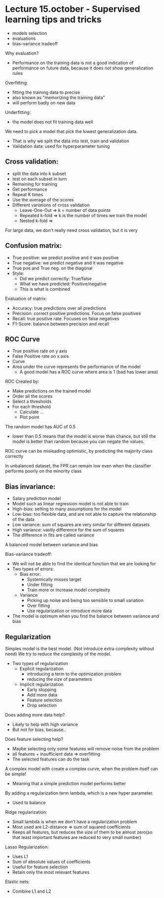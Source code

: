 # Lecture 15.october - Supervised learning tips and tricks 

- models selection 
- evaluations
- bias-variance tradeoff


Why evaluation?
- Performance on the training data is not a good indication of performance on future data, because it does not show generalization rules

Overfitting: 
- fitting the training data to precise
- also known as "memorizing the training data"
- will perform badly on new data


Underfitting:
- the model does not fit training data well

We need to pick a model that pick the lowest generalization data.
- That is why we split the data into test, train and validation 
- Validation data: used for hyperparameter tuning 


## Cross validation: 
- split the data into k subset
- test on each subset in turn 
- Remaining for training 
- Get performance
- Repeat K times
- Use the average of the scores 
- Different variations of cross validation
  - Leave-One-Out => k = number of data points
  - Repeated k-fold => k is the number of times we train the model
  - Nested k-fold => 


For large data, we don't really need cross validation, but it is very 



## Confusion matrix:
- True positive: we predict positive and it was positive
- True negative: we predict negative and it was negative
- True pos and True neg. on the diagonal 
- Style:
  - Did we predict correctly: True/false 
  - What we have predicted: Positive/negative 
  - This is what is combined 

Evaluation of matrix:
- Accuracy: true predictions over all predictions
- Precision: correct positive predictions. Focus on false positives
- Recall: true positive rate. Focuses on false negatives 
- F1-Score: balance between precision and recall 


## ROC Curve
- True positive rate on y axis
- False Positive rate on x axis
- Curve 
- Area under the curve represents the performance of the model 
  - A good model has a ROC curve where area is 1 (bad has lower area)


ROC Created by:
- Make predictions on the trained model
- Order all the scores
- Select a thresholds
- For each threshold
  - Calculate ...
  - Plot point

The random model has AUC of 0.5
- lower than 0.5 means that the model is worse than chance, but still the model is better than random because you can negate the values.

ROC curve can be misleading optimistic, by predicting the majority class correctly 

In unbalanced dataset, the FPR can remain low even when the classifier performs poorly on the minority class 

## Bias invariance: 
- Salary prediction model
- Model such as linear regression model is not able to train
- High-bias: setting to many assumptions for the model
- Low-bias: too flexible data, and are not able to capture the relationship of the data 
- Low variance: sum of squares are very similar for different datasets
- High variance: vastly difference for the sum of squares 
- The difference in fits are called variance 

A balanced model between variance and bias

Bias-variance tradeoff: 
- We will not be able to find the identical function that we are looking for 
- Two types of errors: 
  - Bias error:
    - Systemically misses target 
    - Under fitting
    - Train more or increase model complexity 
  - Variance
    - Picking up noise and being too sensible to small variation
    - Over fitting  
    - Use regularization or introduce more data 
- The model is optimum when you find the balance between variance and bias 


## Regularization 

Simples model is the best model. (Not introduce extra complexity without need)
We try to reduce the complexity of the model. 

- Two types of regularization 
    - Explicit regularization 
      - introducing a term to the optimization problem 
      - reducing the size of parameters
    - Implicit regularization 
      - Early stopping
      - Add more data
      - Feature selection 
      - Drop selection 


Does adding more data help?
- Likely to help with high variance 
- But not for bias, because..

Does feature selecting help?
- Maybe selecting only some features will remove noise from the problem
- all features + insufficient data => overfitting 
- The selected features can do the task 

A complex model with create a complex curve, when the problem itself can be simple!
- Meaning that a simple prediction model performs better

By adding a regularization term lambda, which is a new hyper parameter. 
- Used to balance 

Ridge regularization:
- Small lambda is when we don't have a regularization problem
- Most used are L2-distance => sum of squared coefficients
- Keeps all features, but reduces the size of them to be almost zero(so that least important features are reduced to very small number)

Lasso Regularization:
- Uses L1 
- Sum of absolute values of coefficients 
- Useful for feature selection 
- Retain only the most relevant features 

Elastic nets: 
- Combine L1 and L2
